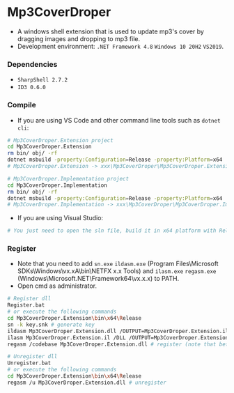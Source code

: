 # Mp3CoverDroper

+ A windows shell extension that is used to update mp3's cover by dragging images and dropping to mp3 file.
+ Development environment: `.NET Framework 4.8` `Windows 10 20H2` `VS2019`.

### Dependencies

+ `SharpShell 2.7.2`
+ `ID3 0.6.0`

### Compile

+ If you are using VS Code and other command line tools such as `dotnet cli`:

```bash
# Mp3CoverDroper.Extension project
cd Mp3CoverDroper.Extension
rm bin/ obj/ -rf
dotnet msbuild -property:Configuration=Release -property:Platform=x64
# Mp3CoverDroper.Extension -> xxx\Mp3CoverDroper\Mp3CoverDroper.Extension\bin\x64\Release\Mp3CoverDroper.Extension.dll

# Mp3CoverDroper.Implementation project
cd Mp3CoverDroper.Implementation
rm bin/ obj/ -rf
dotnet msbuild -property:Configuration=Release -property:Platform=x64
# Mp3CoverDroper.Implementation -> xxx\Mp3CoverDroper\Mp3CoverDroper.Implementation\bin\x64\Release\Mp3CoverDroper.Implementation.exe
```

+ If you are using Visual Studio:

```bash
# You just need to open the sln file, build it in x64 platform with Release configuration.
```

### Register

+ Note that you need to add `sn.exe` `ildasm.exe` (Program Files\Microsoft SDKs\Windows\vx.xA\bin\NETFX x.x Tools) and `ilasm.exe` `regasm.exe` (Windows\Microsoft.NET\Framework64\vx.x.x) to PATH.
+ Open cmd as administrator.

```bash
# Register dll
Register.bat
# or execute the following commands
cd Mp3CoverDroper.Extension\bin\x64\Release
sn -k key.snk # generate key
ildasm Mp3CoverDroper.Extension.dll /OUTPUT=Mp3CoverDroper.Extension.il
ilasm Mp3CoverDroper.Extension.il /DLL /OUTPUT=Mp3CoverDroper.Extension.dll /KEY=key.snk # add key to dll
regasm /codebase Mp3CoverDroper.Extension.dll # register (note that before replace the dll, you need to unregister it)

# Unregister dll
Unregister.bat
# or execute the following commands
cd Mp3CoverDroper.Extension\bin\x64\Release
regasm /u Mp3CoverDroper.Extension.dll # unregister
```
